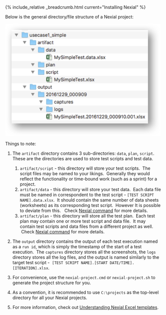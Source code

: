 {% include_relative _breadcrumb.html current="Installing Nexial" %}


Below is the general directory/file structure of a Nexial project:

<img src="image/UnderstandingProjectStructure_01.png" style="height:360px"/>

Things to note:
1. The `artifact` directory contains 3 sub-directories: `data`, `plan`, `script`. These are the directories are used 
   to store test scripts and test data.
   1. `artifact/script` \- this directory will store your test scripts.  The script files may be named to your 
   likings.  Generally they would reflect the functionality or time-bound work (such as a sprint) for a project.
   2. `artifact/data` \- this directory will store your test data.  Each data file must be named in correspondent to 
   the test script - `[TEST SCRIPT NAME].data.xlsx`.  It should contain the same number of data sheets (worksheets) as 
   its corresponding test script.  However It is possible to deviate from this.  
   Check [Nexial command](../commands/) for more details. 
   3. `artifact/plan` \- this directory will store all the test plan.  Each test plan may contain one or more test 
   script and data file.  It may contain test scripts and data files from a different project as well.  Check 
   [Nexial command](../commands/) for more details.

2. The `output` directory contains the output of each test execution named as a `run id`, which is simply the 
   timestamp of the start of a test execution.  The `captures` directory stores all the screenshots, the `logs` 
   directory stores all the log files, and the output is named similarly to the target test script - 
   `[TEST SCRIPT NAME].[START DATE/TIME].[ITERATION].xlsx`.

3. For convenience, use the `nexial-project.cmd` or `nexial-project.sh` to generate the project structure for you.

4. As a convention, it is recommended to use `C:\projects` as the top-level directory for all your Nexial projects.

5. For more information, check out [Understanding Nexial Excel templates](UnderstandingExcelTemplates).
